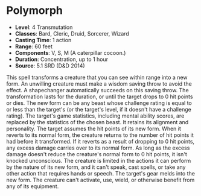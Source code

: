 # Polymorph

- **Level**: 4 Transmutation
- **Classes**: Bard, Cleric, Druid, Sorcerer, Wizard
- **Casting Time**: 1 action
- **Range**: 60 feet
- **Components**: V, S, M (A caterpillar cocoon.)
- **Duration**: Concentration, up to 1 hour
- **Source**: 5.1 SRD (D&D 2014)

This spell transforms a creature that you can see within range into a new form. An unwilling creature must make a wisdom saving throw to avoid the effect. A shapechanger automatically succeeds on this saving throw. The transformation lasts for the duration, or until the target drops to 0 hit points or dies. The new form can be any beast whose challenge rating is equal to or less than the target's (or the target's level, if it doesn't have a challenge rating). The target's game statistics, including mental ability scores, are replaced by the statistics of the chosen beast. It retains its alignment and personality. The target assumes the hit points of its new form. When it reverts to its normal form, the creature returns to the number of hit points it had before it transformed. If it reverts as a result of dropping to 0 hit points, any excess damage carries over to its normal form. As long as the excess damage doesn't reduce the creature's normal form to 0 hit points, it isn't knocked unconscious. The creature is limited in the actions it can perform by the nature of its new form, and it can't speak, cast spells, or take any other action that requires hands or speech. The target's gear melds into the new form. The creature can't activate, use, wield, or otherwise benefit from any of its equipment.

